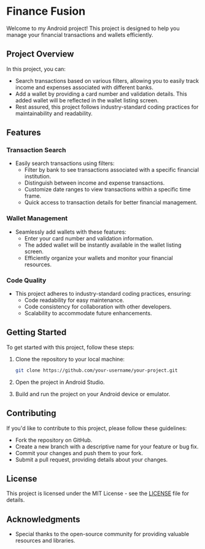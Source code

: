 # Finance Fusion

Welcome to my Android project! This project is designed to help you manage 
your financial transactions and wallets efficiently.

## Project Overview

In this project, you can:

- Search transactions based on various filters, allowing you to easily 
track income and expenses associated with different banks.
- Add a wallet by providing a card number and validation details. This 
added wallet will be reflected in the wallet listing screen.
- Rest assured, this project follows industry-standard coding practices 
for maintainability and readability.

## Features

### Transaction Search

- Easily search transactions using filters:
  - Filter by bank to see transactions associated with a specific 
financial institution.
  - Distinguish between income and expense transactions.
  - Customize date ranges to view transactions within a specific time 
frame.
  - Quick access to transaction details for better financial management.

### Wallet Management

- Seamlessly add wallets with these features:
  - Enter your card number and validation information.
  - The added wallet will be instantly available in the wallet listing 
screen.
  - Efficiently organize your wallets and monitor your financial 
resources.

### Code Quality

- This project adheres to industry-standard coding practices, ensuring:
  - Code readability for easy maintenance.
  - Code consistency for collaboration with other developers.
  - Scalability to accommodate future enhancements.

## Getting Started

To get started with this project, follow these steps:

1. Clone the repository to your local machine:

   ```bash
   git clone https://github.com/your-username/your-project.git
   ```

2. Open the project in Android Studio.

3. Build and run the project on your Android device or emulator.

## Contributing

If you'd like to contribute to this project, please follow these 
guidelines:

- Fork the repository on GitHub.
- Create a new branch with a descriptive name for your feature or bug fix.
- Commit your changes and push them to your fork.
- Submit a pull request, providing details about your changes.

## License

This project is licensed under the MIT License - see the 
[LICENSE](LICENSE) file for details.

## Acknowledgments

- Special thanks to the open-source community for providing valuable 
resources and libraries.
